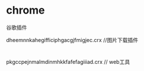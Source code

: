 # chrome
谷歌插件

dheemnnkahegifficiphgacgjfmigjec.crx //图片下载插件
#
pkgccpejnmalmdinmhkkfafefagiiiad.crx         //  web工具



